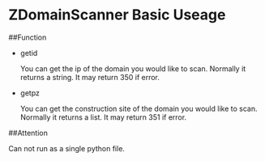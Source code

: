 # ZDomainScanner Basic Useage
##Function
  * getid  
   
    You can get the ip of the domain you would like to scan.
    Normally it returns a string.
    It may return 350 if error.
  * getpz  
   
    You can get the construction site of the domain you would like to scan.
    Normally it returns a list.
    It may return 351 if error.

##Attention  

   Can not run as a single python file.

